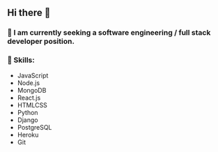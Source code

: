 ## Hi there 👋
### 🤔  I am currently seeking a software engineering / full stack developer position.
### 🔭  Skills: 
- JavaScript
- Node.js
- MongoDB
- React.js
- HTMLCSS
- Python
- Django
- PostgreSQL
- Heroku
- Git

<!--
**goodrichbrett/goodrichbrett** is a ✨ _special_ ✨ repository because its `README.md` (this file) appears on your GitHub profile.

Here are some ideas to get you started:

- 🔭 I’m currently working on ...
- 🌱 I’m currently learning ...
- 👯 I’m looking to collaborate on ...
- 🤔 I’m looking for help with ...
- 💬 Ask me about ...
- 📫 How to reach me: ...
- 😄 Pronouns: ...
- ⚡ Fun fact: ...
-->
